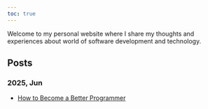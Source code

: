 ```yaml
---
toc: true
---
```


Welcome to my personal website where I share my thoughts and experiences about world of software development and technology.

## Posts

### 2025, Jun
- [How to Become a Better Programmer](how-to-become-a-better-programmer)
